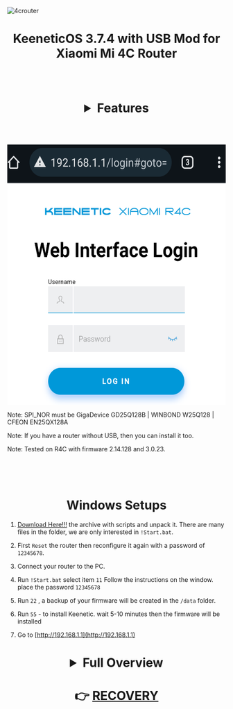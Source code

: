 
![4crouter](https://github.com/xiv3r/Xiaomi-Mi-Router-4C-KeeneticOS-3.7.4/assets/117867334/46319c48-a3e4-453c-9ba0-902830d5c525)



# <h1 align="center">KeeneticOS 3.7.4 with USB Mod for Xiaomi Mi 4C Router</h1>

<br></br>

<h1 align="center"><details><summary>Features</summary>
  
  - 3 isp with auto flailover
  - usb modem through USB mod supports
  - files server
  - iptables firewall in every interfaces
  - can apply guest segment to lan
  - no internet policy for unregistered devices
  - dual isp with isolated policies
  - changeable mac through breed
  - easy to recover through breed
  - custom breed environment configurations
  - custom hostname
  - custom gateway port
  - gatwayless through guest segement
  - vpn
  - vlan
  - adblockers
  - etc...
  - best third party routerOS than any others
</h1></details>

<br></br>

<img align="center" width="800" height="600" src="https://github.com/xiv3r/Xiaomi-Mi-Router-4A-Gigabit-KeeneticOS-3.7.4/blob/main/firmwares/Screenshot_2023_1227_121024.png">
<br>

Note: SPI_NOR must be GigaDevice GD25Q128B | WINBOND W25Q128 | CFEON EN25QX128A

Note: If you have a router without USB, then you can install it too.

Note: Tested on R4C with firmware 2.14.128 and 3.0.23.

<br><br></br>

# <h1 align="center">Windows Setups</h1>

 1. [Download Here!!!](https://codeload.github.com/xiv3r/Xiaomi-Router-4C-Keenetic-v3.7.4-Firmware/zip/refs/heads/main)   the archive with scripts and unpack it. There are many files in the folder, we are only interested in `!Start.bat`.

 2. First `Reset` the router then reconfigure it again with a password of `12345678`.
 
 3. Connect your router to the PC.

 4. Run `!Start.bat` select item `11`  Follow the instructions on the window. place the password `12345678`

 5. Run `22` , a backup of your firmware will be created in the `/data` folder.

 6. Run `55` - to install Keenetic. wait 5-10 minutes then the firmware will be installed
 
 7. Go to [http://192.168.1.1](http://192.168.1.1)

<h1 align="center"><details><summary>Full Overview</summary>

 ## Wi-Fi interface
Provides the core wireless functionality. This component will be installed automatically if needed.

- USB interface
Allows to use the USB host port on this device.

- Network accelerator engine
Improves routing performance.

- DHCP server
Allows a computer to be configured automatically when connected to this device. Install this component if unsure.

- IGMP/PPPoE proxy service
The IGMP/PPPoE proxy relays IGMP/PPPoE traffic between network segments.

- UPnP service
Allows the NAT and firewall rules on this device to be configured automatically.

- SSH server
Allows to gain secure access to the device's command line.

- Wi-Fi system controller
Centralized Mesh Wi-Fi System management.

## System operating mode
- Repeater/Extender mode
For expanding the wireless network of another Keenetic.

## Internet safety

- Yandex.DNS
Safe Internet browsing.

- SkyDNS
Safe Internet browsing.

- AdGuard DNS
Safe Internet browsing.

- Cloudflare DNS
Safe Internet browsing.

## Network functions

- PPPoE client
Allows to establish PPPoE connections from this device.

- PPTP client
Allows to establish PPTP connections from this device.

- L2TP client
Allows to establish L2TP connections from this device.

- 802.1X client
Provides a login/password based authentication support over Ethernet networks.

- Application-layer gateway (ALG) for FTP
Provides customized NAT traversal filters to support address and port translation for FTP protocol.

- Application-layer gateway (ALG) for PPTP/GRE
Provides customized NAT traversal filters to support address and port translation for PPTP/GRE protocols.

- Application-layer gateway (ALG) for RTSP
Provides customized NAT traversal filters to support address and port translation for RTSP protocol.

- Application-layer gateway (ALG) for SIP
Provides customized NAT traversal filters to support address and port translation for SIP protocol.

- Application-layer gateway (ALG) for H.323
Provides customized NAT traversal filters to support address and port translation for H.323 protocol.

 ## Utilities and services

- Internet connection status monitoring (Ping Check)
Performs icmp- and tcp-based tests to verify the Internet connection status. Test results may be used to switch between primary and backup connections.

- Traffic shaper
Provides basic network bandwidth limitation functionality.

- Dynamic DNS (DDNS) client
Keeps track of dynamic public IP address on this appliance, and maps it to a static domain name when changed.

- DNS-over-TLS proxy
Provides domain names resolution via secure DNS-over-TLS protocol.

- DNS-over-HTTPS proxy
Provides domain names resolution via secure DNS-over-HTTPS protocol.

 ## USB modems and extension modules

- Serial interface for 4G/3G USB modems
Enables 4G/3G network connection via a USB modem with a serial interface.

- CDC Ethernet interface for 4G/3G USB modems
Enables 4G/3G network connection via a USB modem of the CDC Ethernet type.

- NDIS interface for 4G/3G USB modems
Enables 4G/3G network connection via a USB modem with an NDIS interface.

- QMI interface for 4G/3G USB modems
Enables 4G/3G network connection via an external - or internal (on select Keenetic models) - USB modem that supports the QMI protocol.

 ## USB drives

- USB storage support
Allows a USB drive to be connected to this device.

- NTFS filesystem
Allows a NTFS-formatted USB drive to be connected to this device.

- FAT32 filesystem
Allows a FAT32-formatted USB drive to be connected to this device.

- HFS+ filesystem
Allows an HFS+-formatted USB drive to be connected to this device.

- exFAT filesystem
Allows an exFAT-formatted USB drive to be connected to this device.

- Ext filesystem
Allows an Ext-formatted USB drive to be connected to this device.

- SMB file and printer sharing
Allows sharing of USB drives and printers with Windows/Apple/Linux computers and other networked devices.

## Media Server
Allows this device to stream content stored on a USB drive to networked digital media players.

- FTP server
Allows file sharing via the FTP protocol.

- SFTP server
Allows secure file sharing via the SFTP protocol.

- Folder permissions control
Allows to specify individual user rights for folders on a USB drive.

## Support

-  Multiple WAN with failover

   0. Wireless Wan
   1. LTE/4G/3G USB WAN
   2. 3 Ethernet WAN 3 Ethernet LAN Ethernet (custom settings)
   3. MultiWAN with failover
   4. File Server
   5. Custom Mac address through breed
  
</details>

<h1 align="center">
  
👉 [RECOVERY](https://github.com/xiv3r/Xiaomi-Mi-Router-4C-CH341A-Flasher)

</h1>
